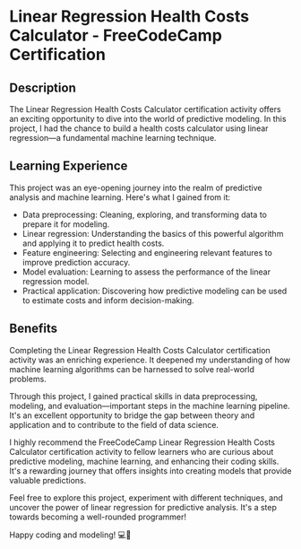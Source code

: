 # Linear Regression Health Costs Calculator - FreeCodeCamp Certification

## Description

The Linear Regression Health Costs Calculator certification activity offers an exciting opportunity to dive into the world of predictive modeling. In this project, I had the chance to build a health costs calculator using linear regression—a fundamental machine learning technique.

## Learning Experience

This project was an eye-opening journey into the realm of predictive analysis and machine learning. Here's what I gained from it:

- Data preprocessing: Cleaning, exploring, and transforming data to prepare it for modeling.
- Linear regression: Understanding the basics of this powerful algorithm and applying it to predict health costs.
- Feature engineering: Selecting and engineering relevant features to improve prediction accuracy.
- Model evaluation: Learning to assess the performance of the linear regression model.
- Practical application: Discovering how predictive modeling can be used to estimate costs and inform decision-making.

## Benefits

Completing the Linear Regression Health Costs Calculator certification activity was an enriching experience. It deepened my understanding of how machine learning algorithms can be harnessed to solve real-world problems.

Through this project, I gained practical skills in data preprocessing, modeling, and evaluation—important steps in the machine learning pipeline. It's an excellent opportunity to bridge the gap between theory and application and to contribute to the field of data science.

I highly recommend the FreeCodeCamp Linear Regression Health Costs Calculator certification activity to fellow learners who are curious about predictive modeling, machine learning, and enhancing their coding skills. It's a rewarding journey that offers insights into creating models that provide valuable predictions.

Feel free to explore this project, experiment with different techniques, and uncover the power of linear regression for predictive analysis. It's a step towards becoming a well-rounded programmer!

Happy coding and modeling! 💻🚀

